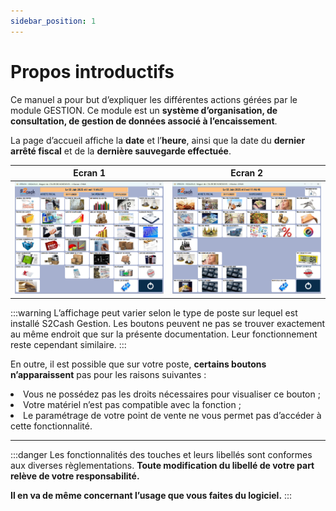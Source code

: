```yaml
---
sidebar_position: 1
---
```


# Propos introductifs

Ce manuel a pour but d’expliquer les différentes actions gérées par le module GESTION.
Ce module est un **système d’organisation, de consultation, de gestion de données associé à l’encaissement**. 

La page d’accueil affiche la **date** et l’**heure**, ainsi que la date du **dernier arrêté fiscal** et de la **dernière sauvegarde effectuée**.

|Ecran 1 | Ecran 2|
|--------|--------|
| ![illustration aspect test](./assets/ecran1.PNG) | ![illustration aspect test](./assets/ecran2.PNG) |

:::warning
L’affichage peut varier selon le type de poste sur lequel est installé S2Cash Gestion. Les boutons peuvent ne pas se trouver exactement au même endroit que sur la présente documentation. Leur fonctionnement reste cependant similaire.
:::

En outre, il est possible que sur votre poste, **certains boutons n’apparaissent** pas pour les raisons suivantes :

<li> Vous ne possédez pas les droits nécessaires pour visualiser ce bouton ; </li>
<li> Votre matériel n’est pas compatible avec la fonction ; </li>
<li> Le paramétrage de votre point de vente ne vous permet pas d’accéder à cette fonctionnalité. </li>

------------------------------

:::danger
Les fonctionnalités des touches et leurs libellés sont conformes aux diverses règlementations. **Toute modification du libellé de votre part relève de votre responsabilité.** 

**Il en va de même concernant l’usage que vous faites du logiciel.** 
:::
